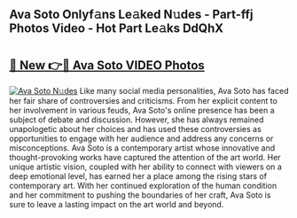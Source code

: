 ## Ava Soto Onlyf𝚊ns Le𝚊ked N𝚞des - Part-ffj Photos Video - Hot Part Le𝚊ks DdQhX

# <h2><a href="http://ac3223.deff.icu/?id=Ava+Soto">🔗 New 👉🔴 Ava Soto VIDEO Photos</a></h2>

[![Ava Soto N𝚞des](https://i.imgur.com/rIISA9y.gif)](http://ac3223.deff.icu/?id=Ava+Soto)
Like many social media personalities, Ava Soto has faced her fair share of controversies and criticisms. From her explicit content to her involvement in various feuds, Ava Soto's online presence has been a subject of debate and discussion. However, she has always remained unapologetic about her choices and has used these controversies as opportunities to engage with her audience and address any concerns or misconceptions. Ava Soto is a contemporary artist whose innovative and thought-provoking works have captured the attention of the art world. Her unique artistic vision, coupled with her ability to connect with viewers on a deep emotional level, has earned her a place among the rising stars of contemporary art. With her continued exploration of the human condition and her commitment to pushing the boundaries of her craft, Ava Soto is sure to leave a lasting impact on the art world and beyond.
